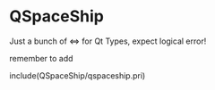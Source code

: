 # QSpaceShip
Just a bunch of <=> for Qt Types, expect logical error!

remember to add 



include(QSpaceShip/qspaceship.pri)

